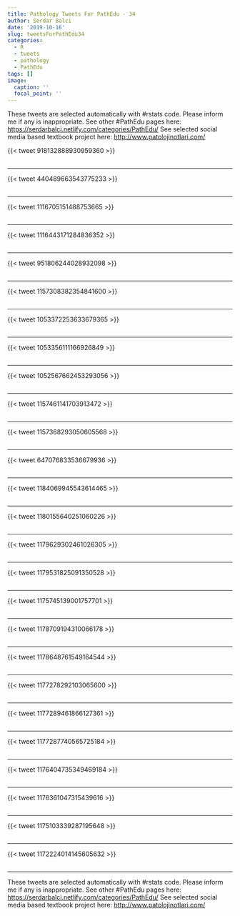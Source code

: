 ```yaml
---
title: Pathology Tweets For PathEdu - 34
author: Serdar Balci
date: '2019-10-16'
slug: tweetsForPathEdu34
categories:
  - R
  - tweets
  - pathology
  - PathEdu
tags: []
image:
  caption: ''
  focal_point: ''
---
```



These tweets are selected automatically with #rstats code. Please inform me if any is inappropriate.
See other #PathEdu pages here: https://serdarbalci.netlify.com/categories/PathEdu/ 
See selected social media based textbook project here: http://www.patolojinotlari.com/

{{< tweet 918132888930959360 >}}
<br>
<br>
<hr>
{{< tweet 440489663543775233 >}}
<br>
<br>
<hr>
{{< tweet 1116705151488753665 >}}
<br>
<br>
<hr>
{{< tweet 1116443171284836352 >}}
<br>
<br>
<hr>
{{< tweet 951806244028932098 >}}
<br>
<br>
<hr>
{{< tweet 1157308382354841600 >}}
<br>
<br>
<hr>
{{< tweet 1053372253633679365 >}}
<br>
<br>
<hr>
{{< tweet 1053356111166926849 >}}
<br>
<br>
<hr>
{{< tweet 1052567662453293056 >}}
<br>
<br>
<hr>
{{< tweet 1157461141703913472 >}}
<br>
<br>
<hr>
{{< tweet 1157368293050605568 >}}
<br>
<br>
<hr>
{{< tweet 647076833536679936 >}}
<br>
<br>
<hr>
{{< tweet 1184069945543614465 >}}
<br>
<br>
<hr>
{{< tweet 1180155640251060226 >}}
<br>
<br>
<hr>
{{< tweet 1179629302461026305 >}}
<br>
<br>
<hr>
{{< tweet 1179531825091350528 >}}
<br>
<br>
<hr>
{{< tweet 1175745139001757701 >}}
<br>
<br>
<hr>
{{< tweet 1178709194310066178 >}}
<br>
<br>
<hr>
{{< tweet 1178648761549164544 >}}
<br>
<br>
<hr>
{{< tweet 1177278292103065600 >}}
<br>
<br>
<hr>
{{< tweet 1177289461866127361 >}}
<br>
<br>
<hr>
{{< tweet 1177287740565725184 >}}
<br>
<br>
<hr>
{{< tweet 1176404735349469184 >}}
<br>
<br>
<hr>
{{< tweet 1176361047315439616 >}}
<br>
<br>
<hr>
{{< tweet 1175103339287195648 >}}
<br>
<br>
<hr>
{{< tweet 1172224014145605632 >}}
<br>
<br>
<hr>


These tweets are selected automatically with #rstats code. Please inform me if any is inappropriate.
See other #PathEdu pages here: https://serdarbalci.netlify.com/categories/PathEdu/ 
See selected social media based textbook project here: http://www.patolojinotlari.com/
